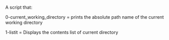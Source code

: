 A script that:

0-current_working_directory = prints the absolute path name of the current working directory

1-listit  = Displays the contents list of current directory
